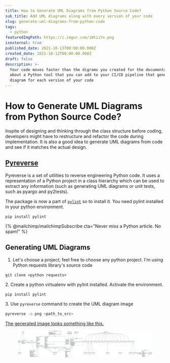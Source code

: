 ```yaml
---
title: How to Generate UML Diagrams from Python Source Code?
sub_title: Add UML diagrams along with every version of your code
slug: generate-uml-diagrams-from-python-code
tags:
  - python
featuredImgPath: https://i.imgur.com/iWtiiYx.png
isexternal: true
published_date: 2021-10-13T00:00:00.000Z
created_date: 2021-10-12T00:00:00.000Z
draft: false
description: >-
  Your code moves faster than the digrams you created for the documentation. How
  about a Python tool that you can add to your CI/CD pipeline that generates UML
  diagram for each version of your code
---
```


# How to Generate UML Diagrams from Python Source Code?

Inspite of designing and thinking through the class structure before coding, developers might have to restructure and refactor the code during implementation. It is also a good idea to generate UML diagrams from code and see if it matches the actual design.

## [Pyreverse](https://pypi.org/project/pylint/?utm\_source=bhavaniravi.com\&utm\_medium=website\&utm\_campaign=bhavaniravi-uml\&utm\_id=uml-diagrams)

Pyreverse is a set of utilities to reverse engineering Python code. It uses a representation of a Python project in a class hierarchy which can be used to extract any information (such as generating UML diagrams or unit tests, such as pyargo and py2tests).

The package is now a part of [`pylint`](https://pypi.org/project/pylint/?utm\_source=bhavaniravi.com\&utm\_medium=website\&utm\_campaign=bhavaniravi-uml\&utm\_id=uml-diagrams) so to install it. You need pylint installed in your python environment.

```
pip install pylint
```

{% @mailchimp/mailchimpSubscribe cta="Never miss a Python article. No spam!" %}

## Generating UML Diagrams

1. Let's choose a project; feel free to choose any python project. I'm using Python requests library's source code&#x20;

```git
git clone <python requests>
```

2\. Create a python virtualenv with pylint installed. Activate the environment.

```bash
pip install pylint
```

3\. Use `pyreverse` command to create the UML diagram image

```bash
pyreverse -o png <path_to_src>
```

[The generated image looks something like this.](https://i.imgur.com/ucWHkb5.jpg)

<figure><img src="../.gitbook/assets/image (6).png" alt=""><figcaption></figcaption></figure>
